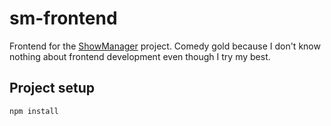 # sm-frontend

Frontend for the [ShowManager](https://github.com/MrExplode/ShowManager) project.
Comedy gold because I don't know nothing about frontend development even though I try my best.

## Project setup

```
npm install
```
